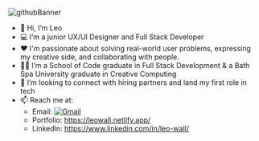 ![githubBanner](https://user-images.githubusercontent.com/99083396/190916189-5652cd94-ff54-4d58-affa-b86d56c476db.png)


- 👋 Hi, I’m Leo
- :computer: I’m a junior UX/UI Designer and Full Stack Developer
- :heart: I'm passionate about solving real-world user problems, expressing my creative side, and collaborating with people.
- :man_student: I’m a School of Code graduate in Full Stack Development & a Bath Spa University graduate in Creative Computing
- 👀 I’m looking to connect with hiring partners and land my first role in tech 
- 📫 Reach me at: 
  - Email: [![Gmail](https://img.shields.io/badge/Gmail-D14836?style=for-the-badge&logo=gmail&logoColor=white)][1]
  - Portfolio: https://leowall.netlify.app/
  - LinkedIn: https://www.linkedin.com/in/leo-wall/

[1]:leowall93@gmail.com
<!---
leoarthurwall/leoarthurwall is a ✨ special ✨ repository because its `README.md` (this file) appears on your GitHub profile.
You can click the Preview link to take a look at your changes.
--->

